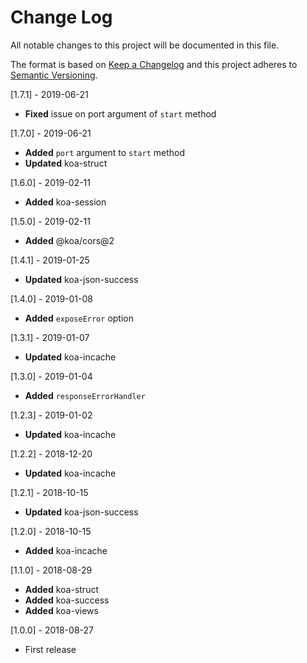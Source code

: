 # Change Log
All notable changes to this project will be documented in this file.

The format is based on [Keep a Changelog](http://keepachangelog.com/)
and this project adheres to [Semantic Versioning](http://semver.org/).

[1.7.1] - 2019-06-21
- **Fixed** issue on port argument of `start` method

[1.7.0] - 2019-06-21
- **Added** `port` argument to `start` method
- **Updated** koa-struct

[1.6.0] - 2019-02-11
- **Added** koa-session

[1.5.0] - 2019-02-11
- **Added** @koa/cors@2

[1.4.1] - 2019-01-25
- **Updated** koa-json-success

[1.4.0] - 2019-01-08
- **Added** `exposeError` option

[1.3.1] - 2019-01-07
- **Updated** koa-incache

[1.3.0] - 2019-01-04
- **Added** `responseErrorHandler`

[1.2.3] - 2019-01-02
- **Updated** koa-incache

[1.2.2] - 2018-12-20
- **Updated** koa-incache

[1.2.1] - 2018-10-15
- **Updated** koa-json-success

[1.2.0] - 2018-10-15
- **Added** koa-incache

[1.1.0] - 2018-08-29
- **Added** koa-struct
- **Added** koa-success
- **Added** koa-views

[1.0.0] - 2018-08-27
- First release